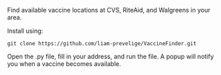 Find available vaccine locations at CVS, RiteAid, and Walgreens in your area.

Install using:
```
git clone https://github.com/liam-prevelige/VaccineFinder.git
```

Open the .py file, fill in your address, and run the file. A popup will notify you when a vaccine becomes available.
